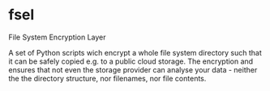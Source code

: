 # fsel
File System Encryption Layer

A set of Python scripts wich encrypt a whole file system directory such that it can be safely copied e.g. to a public cloud storage. The encryption and ensures that not even the storage provider can analyse your data - neither the the directory structure, nor filenames, nor file contents.

